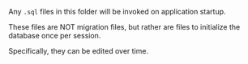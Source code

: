 Any `.sql` files in this folder will be invoked on application startup.

These files are NOT migration files, but rather are files to initialize the database once per session.

Specifically, they can be edited over time.

